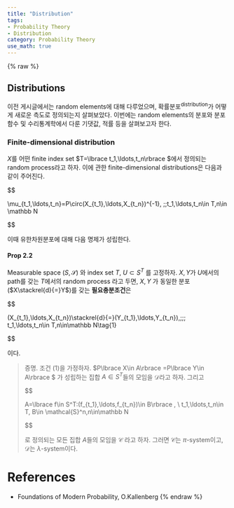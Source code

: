 ```yaml
---
title: "Distribution"
tags:
- Probability Theory
- Distribution
category: Probability Theory
use_math: true
---
```

{% raw %}
## Distributions

이전 게시글에서는 random elements에 대해 다루었으며, 확률분포<sup>distribution</sup>가 어떻게 새로운 측도로 정의되는지 살펴보았다. 이번에는 random elements의 분포와 분포 함수 및 수리통계학에서 다룬 기댓값, 적률 등을 살펴보고자 한다.

### Finite-dimensional distribution

$X$를 어떤 finite index set $T=\lbrace t_1,\ldots,t_n\rbrace $에서 정의되는 random process라고 하자. 이에 관한 finite-dimensional distributions은 다음과 같이 주어진다.

$$

\mu_{t_1,\ldots,t_n}=P\circ(X_{t_1},\ldots,X_{t_n})^{-1}, \;\;t_1,\ldots,t_n\in T,n\in \mathbb N

$$

이때 유한차원분포에 대해 다음 명제가 성립한다.

#### Prop 2.2

Measurable space $(S,\mathcal{S})$ 와 index set $T$, $U\subset S^T$ 를 고정하자. $X,Y$가 $U$에서의 path를 갖는 $T$에서의 random process 라고 두면, $X,Y$ 가 동일한 분포($X\stackrel{d}{=}Y$​)를 갖는 **필요충분조건**은

$$

(X_{t_1},\ldots,X_{t_n})\stackrel{d}{=}(Y_{t_1},\ldots,Y_{t_n}),\;\;\; t_1,\ldots,t_n\in T,n\in\mathbb N\tag{1}

$$

이다.

> 증명. 조건 (1)을 가정하자. $P\lbrace X\in A\rbrace =P\lbrace Y\in A\rbrace $ 가 성립하는 집합 $A\in S^T$들의 모임을 $\mathcal{D}$라고 하자. 그리고 
> 
> $$
> 
> A=\lbrace f\in S^T:(f_{t_1},\ldots,f_{t_n})\in B\rbrace , \\ t_1,\ldots,t_n\in T, B\in \mathcal{S}^n,n\in\mathbb N
> 
> $$
> 
> 로 정의되는 모든 집합 $A$들의 모임을 $\mathcal{C}$ 라고 하자. 그러면 $\mathcal C$는 $\pi$-system이고, $\mathcal{D}$는 $\lambda$-system이다.



# References

- Foundations of Modern Probability, O.Kallenberg
{% endraw %}